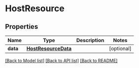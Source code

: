 # HostResource

## Properties
Name | Type | Description | Notes
------------ | ------------- | ------------- | -------------
**data** | [**HostResourceData**](HostResourceData.md) |  | [optional] 

[[Back to Model list]](../README.md#documentation-for-models) [[Back to API list]](../README.md#documentation-for-api-endpoints) [[Back to README]](../README.md)

